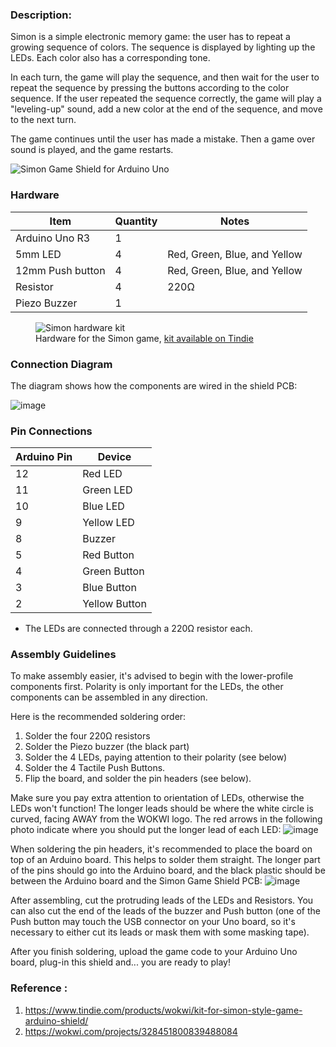 ### Description:
Simon is a simple electronic memory game: the user has to repeat a growing sequence of
colors. The sequence is displayed by lighting up the LEDs. Each color also has a
corresponding tone.

In each turn, the game will play the sequence, and then wait for the user to repeat
the sequence by pressing the buttons according to the color sequence. If the user
repeated the sequence correctly, the game will play a "leveling-up" sound, add a new
color at the end of the sequence, and move to the next turn.

The game continues until the user has made a mistake. Then a game over sound is
played, and the game restarts.

![Simon Game Shield for Arduino Uno](https://i.imgur.com/CBVsVxzh.jpg)

### Hardware

| Item             | Quantity | Notes                        |
| ---------------- | -------- | ---------------------------- |
| Arduino Uno R3   | 1        |                              |
| 5mm LED          | 4        | Red, Green, Blue, and Yellow |
| 12mm Push button | 4        | Red, Green, Blue, and Yellow |
| Resistor         | 4        | 220Ω                         |
| Piezo Buzzer     | 1        |                              |

<figure>
    <img src="https://i.imgur.com/cnNS8rsh.jpg" alt="Simon hardware kit" />
    <figcaption>
      Hardware for the Simon game, 
      <a href="https://www.tindie.com/products/wokwi/kit-for-simon-style-game-arduino-shield/" target="_blank">
        kit available on Tindie
      </a>
    </figcaption>
</figure>

### Connection Diagram
The diagram shows how the components are wired in the shield PCB:

![image](https://github.com/LaxmiSharma247/Deployment_Of_Iot_Devices_simon-with-score/assets/112362299/6dc87ca8-2e76-41c0-b102-e45de572d028)


### Pin Connections

| Arduino Pin | Device        |
| ----------- | ------------- |
| 12          | Red LED       |
| 11          | Green LED     |
| 10          | Blue LED      |
| 9           | Yellow LED    |
| 8           | Buzzer        |
| 5           | Red Button    |
| 4           | Green Button  |
| 3           | Blue Button   |
| 2           | Yellow Button |

- The LEDs are connected through a 220Ω resistor each.
### Assembly Guidelines
To make assembly easier, it's advised to begin with the lower-profile components first. Polarity is only important for the LEDs, the other components can be assembled in any direction.

Here is the recommended soldering order: 
1. Solder the four 220Ω resistors
2. Solder the Piezo buzzer (the black part)
3. Solder the 4 LEDs, paying attention to their polarity (see below)
4. Solder the 4 Tactile Push Buttons.
5. Flip the board, and solder the pin headers (see below).

Make sure you pay extra attention to orientation of LEDs, otherwise the LEDs won't function! The longer leads should be where the white circle is curved, facing AWAY from the WOKWI logo. The red arrows in the following photo indicate where you should put the longer lead of each LED:
![image](https://github.com/LaxmiSharma247/Deployment_Of_Iot_Devices_simon-with-score/assets/112362299/6aa84f1d-3966-4b59-8400-b1fa0e7cb025)

When soldering the pin headers, it's recommended to place the board on top of an Arduino board. This helps to solder them straight. The longer part of the pins should go into the Arduino board, and the black plastic should be between the Arduino board and the Simon Game Shield PCB:
![image](https://github.com/LaxmiSharma247/Deployment_Of_Iot_Devices_simon-with-score/assets/112362299/cd748a1d-35ba-4f0b-8aee-074bf494147a)

After assembling, cut the protruding leads of the LEDs and Resistors. You can also cut the end of the leads of the buzzer and Push button (one of the Push button may touch the USB connector on your Uno board, so it's necessary to either cut its leads or mask them with some masking tape).

After you finish soldering, upload the game code to your Arduino Uno board, plug-in this shield and... you are ready to play!

### Reference :
1. https://www.tindie.com/products/wokwi/kit-for-simon-style-game-arduino-shield/
2. https://wokwi.com/projects/328451800839488084
